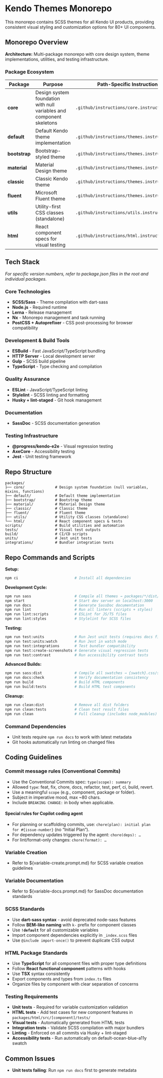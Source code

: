 # Kendo Themes Monorepo

This monorepo contains SCSS themes for all Kendo UI products, providing consistent visual styling and customization options for 80+ UI components.

## Monorepo Overview

**Architecture:** Multi-package monorepo with core design system, theme implementations, utilities, and testing infrastructure.

### Package Ecosystem

| Package | Purpose | Path-Specific Instructions |
|---------|---------|---------------------------|
| **core** | Design system foundation with null variables and component skeletons | `.github/instructions/core.instructions.md` |
| **default** | Default Kendo theme implementation | `.github/instructions/themes.instructions.md` |
| **bootstrap** | Bootstrap-styled theme | `.github/instructions/themes.instructions.md` |
| **material** | Material Design theme | `.github/instructions/themes.instructions.md` |
| **classic** | Classic Kendo theme | `.github/instructions/themes.instructions.md` |
| **fluent** | Microsoft Fluent theme | `.github/instructions/themes.instructions.md` |
| **utils** | Utility-first CSS classes (standalone) | `.github/instructions/utils.instructions.md` |
| **html** | React component specs for visual testing | `.github/instructions/html.instructions.md` |


## Tech Stack

_For specific version numbers, refer to package.json files in the root and individual packages._

### Core Technologies

- **SCSS/Sass** - Theme compilation with dart-sass
- **Node.js** - Required runtime
- **Lerna** - Release management
- **Nx** - Monorepo management and task running
- **PostCSS + Autoprefixer** - CSS post-processing for browser compatibility

### Development & Build Tools

- **ESBuild** - Fast JavaScript/TypeScript bundling
- **HTTP Server** - Local development server
- **Gulp** - SCSS build pipeline
- **TypeScript** - Type checking and compilation

### Quality Assurance

- **ESLint** - JavaScript/TypeScript linting
- **Stylelint** - SCSS linting and formatting
- **Husky + lint-staged** - Git hook management

### Documentation

- **SassDoc** - SCSS documentation generation

### Testing Infrastructure

- **@progress/kendo-e2e** - Visual regression testing
- **AxeCore** - Accessibility testing
- **Jest** - Unit testing framework

## Repo Structure

```
packages/
├── core/              # Design system foundation (null variables, mixins, functions)
├── default/           # Default theme implementation
├── bootstrap/         # Bootstrap theme
├── material/          # Material Design theme
├── classic/           # Classic theme
├── fluent/            # Fluent theme
├── utils/             # Utility CSS classes (standalone)
└── html/              # React component specs & tests
scripts/               # Build utilities and automation
tests/                 # Visual test outputs
build/                 # CI/CD scripts
units/                 # Jest unit tests
integrations/          # Bundler integration tests
```


## Repo Commands and Scripts

**Setup:**
```bash
npm ci                          # Install all dependencies
```

**Development Cycle:**
```bash
npm run sass                    # Compile all themes → packages/*/dist/all.css
npm start                       # Start dev server on localhost:3000
npm run docs                    # Generate SassDoc documentation
npm run lint                    # Run all linters (scripts + styles)
npm run lint:scripts            # ESLint for JS/TS files
npm run lint:styles             # Stylelint for SCSS files
```

**Testing:**
```bash
npm run test:units              # Run Jest unit tests (requires docs first)
npm run test:units:watch        # Run Jest in watch mode
npm run test:integrations       # Test bundler compatibility
npm run test:create-screenshots # Generate visual regression tests
npm run test:contrast           # Run accessibility contrast tests
```

**Advanced Builds:**
```bash
npm run sass:dist               # Compile all swatches → {swatch}.css/scss
npm run docs:check              # Verify documentation consistency
npm run build                   # Build HTML components
npm run build:tests             # Build HTML test components
```

**Cleanup:**
```bash
npm run clean:dist              # Remove all dist folders
npm run clean:tests             # Clean test result files
npm run clean                   # Full cleanup (includes node_modules)
```

### Command Dependencies
- Unit tests require `npm run docs` to work with latest metadata
- Git hooks automatically run linting on changed files

## Coding Guidelines

### Commit message rules (Conventional Commits)

- Use the Conventional Commits spec: `type(scope): summary`
- Allowed `type`: feat, fix, chore, docs, refactor, test, perf, ci, build, revert.
- Use a meaningful `scope` (e.g., component, package or folder).
- Subject in imperative mood, max ~80 chars.
- Include `BREAKING CHANGE:` in body when applicable.

#### Special rules for Copilot coding agent
- For planning or scaffolding commits, use: `chore(plan): initial plan for #{issue-number}` (no “Initial Plan”).
- For dependency updates triggered by the agent: `chore(deps): …`
- For lint/format-only changes: `chore(format): …`

### Variable Creation

- Refer to ${variable-create.prompt.md} for SCSS variable creation guidelines

### Variable Documentation

- Refer to ${variable-docs.prompt.md} for SassDoc documentation standards

### SCSS Standards

- Use **dart-sass syntax** - avoid deprecated node-sass features
- Follow **BEM-like naming** with `k-` prefix for component classes
- Use **`!default`** for all customizable variables
- Import component dependencies explicitly in `_index.scss` files
- Use `@include import-once()` to prevent duplicate CSS output

### HTML Package Standards

- Use **TypeScript** for all component files with proper type definitions
- Follow **React functional component** patterns with hooks
- Use **TSX** syntax consistently
- Export components and types from `index.ts` files
- Organize files by component with clear separation of concerns

### Testing Requirements

- **Unit tests** - Required for variable customization validation
- **HTML tests** - Add test cases for new component features in `packages/html/src/[component]/tests/`
- **Visual tests** - Automatically generated from HTML tests
- **Integration tests** - Validate SCSS compilation with major bundlers
- **Linting** - Enforced on all commits via Husky + lint-staged
- **Accessibility tests** - Run automatically on default-ocean-blue-a11y swatch

## Common Issues

- **Unit tests failing**: Run `npm run docs` first to generate metadata
